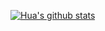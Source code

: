 [![Hua's github stats](https://github-readme-stats.vercel.app/api?username=p3rcypj&show_icons=true&theme=dark)](https://github.com/p3rcypj/github-readme-stats)
